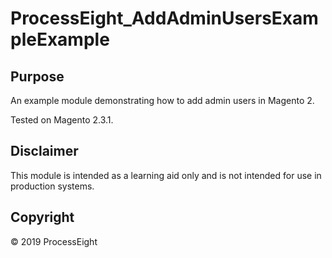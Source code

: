 # ProcessEight_AddAdminUsersExampleExample

## Purpose
An example module demonstrating how to add admin users in Magento 2.

Tested on Magento 2.3.1.

## Disclaimer
This module is intended as a learning aid only and is not intended for use in production systems.

## Copyright
&copy; 2019 ProcessEight
